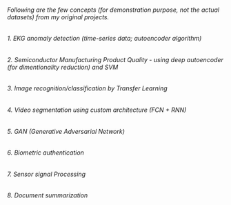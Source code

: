 ######  Following are the few concepts (for demonstration purpose, not the actual datasets) from my original projects.
######  1. EKG anomaly detection (time-series data; autoencoder algorithm)
######  2. Semiconductor Manufacturing Product Quality - using deep autoencoder (for dimentionality reduction) and SVM 
######  3. Image recognition/classification by Transfer Learning
######  4. Video segmentation using custom architecture (FCN + RNN)
######  5. GAN (Generative Adversarial Network)
######  6. Biometric authentication
######  7. Sensor signal Processing
######  8. Document summarization  




